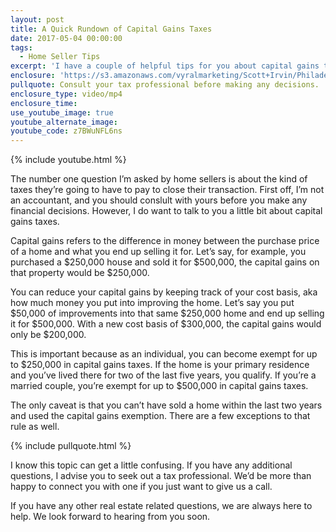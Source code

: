```yaml
---
layout: post
title: A Quick Rundown of Capital Gains Taxes
date: 2017-05-04 00:00:00
tags:
  - Home Seller Tips
excerpt: 'I have a couple of helpful tips for you about capital gains taxes. For example, the amount you are exempt from changes depending on whether you’re married or not.'
enclosure: 'https://s3.amazonaws.com/vyralmarketing/Scott+Irvin/Philadelphia+Real+Estate+Capital+gains+and+their+taxes.mp4'
pullquote: Consult your tax professional before making any decisions.
enclosure_type: video/mp4
enclosure_time:
use_youtube_image: true
youtube_alternate_image:
youtube_code: z7BWuNFL6ns
---
```



{% include youtube.html %}

The number one question I’m asked by home sellers is about the kind of taxes they’re going to have to pay to close their transaction. First off, I’m not an accountant, and you should conslult with yours before you make any financial decisions. However, I do want to talk to you a little bit about capital gains taxes.

Capital gains refers to the difference in money between the purchase price of a home and what you end up selling it for. Let’s say, for example, you purchased a $250,000 house and sold it for $500,000, the capital gains on that property would be $250,000.

You can reduce your capital gains by keeping track of your cost basis, aka how much money you put into improving the home. Let’s say you put $50,000 of improvements into that same $250,000 home and end up selling it for $500,000. With a new cost basis of $300,000, the capital gains would only be $200,000.

This is important because as an individual, you can become exempt for up to $250,000 in capital gains taxes. If the home is your primary residence and you’ve lived there for two of the last five years, you qualify. If you’re a married couple, you’re exempt for up to $500,000 in capital gains taxes.

The only caveat is that you can’t have sold a home within the last two years and used the capital gains exemption. There are a few exceptions to that rule as well.

{% include pullquote.html %}

I know this topic can get a little confusing. If you have any additional questions, I advise you to seek out a tax professional. We’d be more than happy to connect you with one if you just want to give us a call.

If you have any other real estate related questions, we are always here to help. We look forward to hearing from you soon.